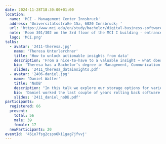 ```yaml
---
date: 2024-11-28T18:30:00+01:00
location:
  name: 'MCI - Management Center Innsbruck'
  address: 'Universitätsstraße 15a, 6020 Innsbruck; '
  url: 'https://www.mci.edu/en/study/bachelor/digital-business-software-engineering'
  note: 'Room 301/302 on the 3rd floor of the MCI I building - entrance on the west side of the building'
  logo: 'MCI.png'
talks:
  - avatar: '2411-theresa.jpg'
    name: 'Theresa Unterlerchner'
    title: 'How to unlock actionable insights from data'
    description: 'From a nice-to-have to a valuable insight — what does it really take to turn raw data into something actionable? In this session, I will take you on a journey through the process of transforming unstructured data into clear, business-driving insights. We’ll explore how to identify client needs, gather data from diverse sources, use powerful ETL/ELT tools and visualize the outcome with PowerBI.'
    bio: 'Theresa has a Bachelor’s degree in Management, Communication & IT from MCI Innsbruck, and a Master’s in Business Analytics & Big Data. After almost four years of analytical consulting for major Amazon advertisers, she shifted to freelancing, focusing on data analysis, consulting, and visualization. Outside of work, Theresa is an avid adventurer, spending her free time hiking/skiing in the mountains or catching waves, whether at the Eisbach in Munich or the ocean.'
    slides: '2411_theresa_datainsights.pdf'
  - avatar: '2406-daniel.jpg'
    name: 'Daniel Walter'
    title: 'NoDB'
    description: "In this talk we explore our storage options for various datasets and access patterns. We'll compare performance using micro-benchmarks, profiling, and load-testing and give a quick introduction on how to do that."
    bio: 'Daniel worked the last couple of years rolling back software at Google. While he left SRE behind him, he still occasionally rants about the state of software release processes.'
    slides: '2411_daniel_noDB.pdf'
participants:
  registered: 66
  present:
    total: 56
    male: 39
    female: 17
  newParticipants: 20
eventId: '45io7fsg2cspo6ki1gag7jfvvj'
---
```

